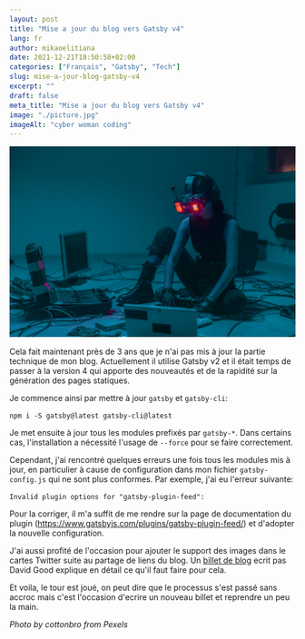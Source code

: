```yaml
---
layout: post
title: "Mise a jour du blog vers Gatsby v4"
lang: fr
author: mikaoelitiana
date: 2021-12-21T18:50:58+02:00
categories: ["Français", "Gatsby", "Tech"]
slug: mise-a-jour-blog-gatsby-v4
excerpt: ""
draft: false
meta_title: "Mise a jour du blog vers Gatsby v4"
image: "./picture.jpg"
imageAlt: "cyber woman coding"
---
```


![cyber woman coding](picture.jpg)

Cela fait maintenant près de 3 ans que je n'ai pas mis à jour la partie technique de mon blog. Actuellement il utilise Gatsby v2 et il était temps de passer à la version 4 qui apporte des nouveautés et de la rapidité sur la génération des pages statiques.

Je commence ainsi par mettre à jour `gatsby` et `gatsby-cli`:

```shell
npm i -S gatsby@latest gatsby-cli@latest
```

Je met ensuite à jour tous les modules prefixés par `gatsby-*`. Dans certains cas, l'installation a nécessité l'usage de `--force` pour se faire correctement.

Cependant, j'ai rencontré quelques erreurs une fois tous les modules mis à jour, en particulier à cause de configuration dans mon fichier `gatsby-config.js` qui ne sont plus conformes. Par exemple, j'ai eu l'erreur suivante:

```shell
Invalid plugin options for "gatsby-plugin-feed":
```

Pour la corriger, il m'a suffit de me rendre sur la page de documentation du plugin (https://www.gatsbyjs.com/plugins/gatsby-plugin-feed/) et d'adopter la nouvelle configuration.

J'ai aussi profité de l'occasion pour ajouter le support des images dans le cartes Twitter suite au partage de liens du blog. Un [billet de blog](https://www.freecodecamp.org/news/gatsby-blog-header-image-twitter-card/) ecrit pas David Good explique en détail ce qu'il faut faire pour cela.

Et voila, le tour est joué, on peut dire que le processus s'est passé sans accroc mais c'est l'occasion d'ecrire un nouveau billet et reprendre un peu la main.

_Photo by cottonbro from Pexels_
